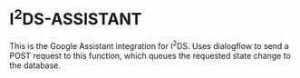 # I<sup>2</sup>DS-ASSISTANT

This is the Google Assistant integration for I<sup>2</sup>DS. Uses dialogflow to send a POST request to this function, which queues the requested state change to the database.
